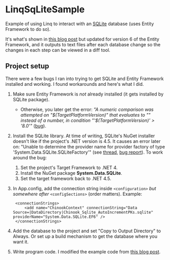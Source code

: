 # LinqSqLiteSample
Example of using Linq to interact with an [SQLite](https://www.sqlite.org/) database (uses Entity Framework to do so).

It's what's shown in [this blog post](http://www.bricelam.net/2012/10/entity-framework-on-sqlite.html) but updated for version 6 of the Entity Framework, and it outputs to text files after each database change so the changes in each step can be viewed in a diff tool.

## Project setup

There were a few bugs I ran into trying to get SQLite and Entity Framework installed and working. I found workarounds and here's what I did.

1. Make sure Entity Framework is *not* already installed (it gets installed by SQLite package).
	- Otherwise, you later get the error: *"A numeric comparison was attempted on "$(TargetPlatformVersion)" that evaluates to "" instead of a number, in condition "'$(TargetPlatformVersion)' > '8.0'"* ([bug](https://nuget.codeplex.com/workitem/3996)).
2. Install the SQLite library. At time of writing, SQLite's NuGet installer doesn't like if the project's .NET version is 4.5. It causes an error later on: "Unable to determine the provider name for provider factory of type 'System.Data.SQLite.SQLiteFactory'" (see [thread](http://stackoverflow.com/questions/26327811/unable-to-determine-the-provider-name-for-provider-factory-of-type-system-data/30515816#30515816), [bug report](https://system.data.sqlite.org/index.html/info/2be4298631)). To work around the bug:
	1. Set the project's Target Framework to .NET 4.
	2. Install the NuGet package **System.Data.SQLite**.
	3. Set the target framework back to .NET 4.5.
4. In App.config, add the connection string inside `<configuration>` *but somewhere after* `<configSections>` (order matters). Example:

        <connectionStrings>
            <add name="ChinookContext" connectionString="Data Source=|DataDirectory|Chinook_Sqlite_AutoIncrementPKs.sqlite" providerName="System.Data.SQLite.EF6" />
        </connectionStrings>

5. Add the database to the project and set "Copy to Output Directory" to Always. Or set up a build mechanism to get the database where you want it.
6. Write program code. I modified the example code from [this blog post](http://www.bricelam.net/2012/10/entity-framework-on-sqlite.html).